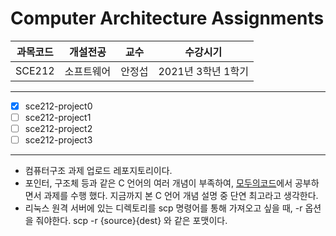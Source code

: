 # Computer Architecture Assignments

과목코드 | 개설전공 | 교수 | 수강시기 |
--------|---------|--------|---------|
SCE212 | 소프트웨어 | 안정섭 | 2021년 3학년 1학기 |
* * *

- [x] sce212-project0
- [ ] sce212-project1
- [ ] sce212-project2
- [ ] sce212-project3
* * *

- 컴퓨터구조 과제 업로드 레포지토리이다.
- 포인터, 구조체 등과 같은 C 언어의 여러 개념이 부족하여, [모두의코드](https://modoocode.com/)에서 공부하면서 과제를 수행 했다. 지금까지 본 C 언어 개념 설명 중 단연 최고라고 생각한다.
- 리눅스 원격 서버에 있는 디렉토리를 scp 명령어를 통해 가져오고 싶을 때, -r 옵션을 줘야한다. scp -r {source}{dest} 와 같은 포맷이다.
